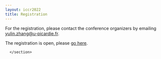```yaml
---
layout: iccr2022
title: Registration
---
```


For the registration, please contact the conference organizers by emailing <a href="mailto:yulin.zhang@u-picardie.fr">yulin.zhang@u-picardie.fr</a>.

The registration is open, please <a href="https://goo.gl/forms/0AcdbasAAwPrjiac2">go here</a>.



      </section>
